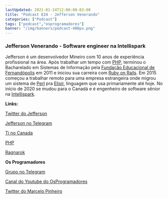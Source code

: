 ```yaml
---
lastUpdated: 2021-01-24T12:00:00-03:00
title: "Podcast E24 - Jefferson Venerando"
categories: ["Podcast"]
tags: ["podcast","osprogramadores"]
banner: "/img/banners/podcast-400px.png"
---
```


### Jefferson Venerando - Software engineer na Intellispark

Jefferson é um desenvolvedor Mineiro com 10 anos de experiência profissional na área. Após trabalhar um tempo com [PHP](https://www.php.net/), terminou o Bacharelado em Sistemas de Informação pela [Fundação Educacional de Fernandópolis](http://fef.br/) em 2011 e iniciou sua carreira com [Ruby on Rails](https://rubyonrails.org/). Em 2015 começou a trabalhar remoto para uma empresa estrangeira onde migrou um sistema de [Perl](https://www.perl.org/) pra [Elixir](https://elixir-lang.org/), linguagem que usa primariamente até hoje. No início de 2020 se mudou para o Canadá e é engenheiro de software sênior na [Intellispark](https://intellispark.com/).


<SpotifyEmbed episode="1D2YEwyZl76xMJOObmKT6M"></SpotifyEmbed>


**Links:**

[Twitter do Jefferson](https://twitter.com/shamanime)

[Jefferson no Telegram](https://telegram.me/shamanime)

[Ti no Canada](https://t.me/ti_no_canada)

[PHP](https://www.php.net/)

[Ragnarok](https://store.steampowered.com/app/215100/Ragnarok_Online/)


**Os Programadores**

[Grupo no Telegram](https://t.me/osprogramadores)

[Canal do Youtube do OsProgramadores](https://www.youtube.com/channel/UCt_YNYGl6K5yNXlXEQDdwWg?view_as=subscriber)

[Twitter do Marcelo Pinheiro](https://twitter.com/mpinheir)
